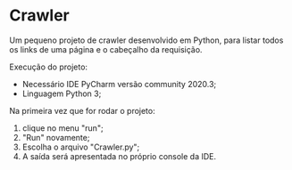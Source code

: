 # Crawler
Um pequeno projeto de crawler desenvolvido em Python, para listar todos os links de uma página e o cabeçalho da requisição.


Execução do projeto: 
   - Necessário IDE PyCharm versão community 2020.3;
   - Linguagem Python 3;


Na primeira vez que for rodar o projeto:
1. clique no menu "run";
2. "Run" novamente;
3. Escolha o arquivo "Crawler.py";
4. A saída será apresentada no próprio console da IDE.
